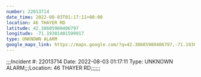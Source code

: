 ```yaml
---
number: 22013714
date_time: 2022-08-03T01:17:11+00:00
location: 46 THAYER RD
latitude: 42.38605980406797
longitude: -71.19301401599917
type: UNKNOWN ALARM
google_maps_link: https://maps.google.com/?q=42.38605980406797,-71.19301401599917
---
```


;;;Incident #: 22013714   Date: 2022-08-03 01:17:11   Type: UNKNOWN ALARM;;;Location: 46 THAYER RD;;;;;;

